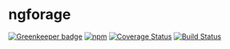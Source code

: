 # ngforage

[![Greenkeeper badge](https://badges.greenkeeper.io/Alorel/ngforage.svg)](https://greenkeeper.io/)
[![npm](https://img.shields.io/npm/v/ngforage.svg)](https://www.npmjs.com/package/ngforage)
[![Coverage Status](https://coveralls.io/repos/github/Alorel/ngforage/badge.svg)](https://coveralls.io/github/Alorel/ngforage)
[![Build Status](https://travis-ci.org/Alorel/ngforage.svg?branch=master)](https://travis-ci.org/Alorel/ngforage)
